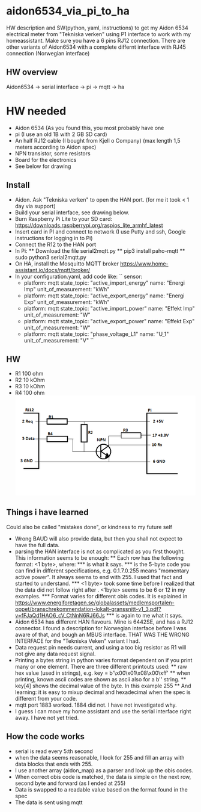 # aidon6534_via_pi_to_ha
HW description and SW(python, yaml, instructions) to get my Aidon 6534 electrical meter from "Tekniska verken" using P1 interface to work with my homeassistant.
Make sure you have a 6 pins RJ12 connection. There are other variants of Aidon6534 with a complete differnt interface with RJ45 connection (Norwegian interface)

## HW overview
Aidon6534 -> serial interface -> pi -> mqtt -> ha

# HW needed
* Aidon 6534 (As you found this, you most probably have one
* pi (I use an old 1B with 2 GB SD card)
* An half RJ12 cable (I bought from Kjell o Company) (max length 1,5 meters according to Aidon spec)
* NPN transistor, some resistors
* Board for the electronics
* See below for drawing

## Install
* Aidon. Ask "Tekniska verken" to open the HAN port. (for me it took < 1 day via support)
* Build your serial interface, see drawing below.
* Burn Raspberry Pi Lite to your SD card: https://downloads.raspberrypi.org/raspios_lite_armhf_latest
* Insert card in PI and connect to network (I use Putty and ssh, Google instructions for logging in to Pi)
* Connect the R12 to the HAN port
* In Pi:
** Download the file serial2mqtt.py
** pip3 install paho-mqtt
** sudo python3 serial2mqtt.py
* On HA, install the Mosquitto MQTT broker https://www.home-assistant.io/docs/mqtt/broker/
* In your configuration.yaml, add code like:
``
sensor:
  - platform: mqtt
    state_topic: "active_import_energy"
    name: "Energi Imp"
    unit_of_measurement: "kWh"
  - platform: mqtt
    state_topic: "active_export_energy"
    name: "Energi Exp"
    unit_of_measurement: "kWh"
  - platform: mqtt
    state_topic: "active_import_power"
    name: "Effekt Imp"
    unit_of_measurement: "W"
  - platform: mqtt 
    state_topic: "active_export_power"
    name: "Effekt Exp"
    unit_of_measurement: "W"
  - platform: mqtt
    state_topic: "phase_voltage_L1"
    name: "U_1"
    unit_of_measurement: "V"
``

## HW
* R1 100 ohm
* R2 10 kOhm
* R3 10 kOhm
* R4 100 ohm
![HW drawing](./HW_drawing.png)

## Things i have learned
Could also be called "mistakes done", or kindness to my future self
* Wrong BAUD will also provide data, but then you shall not expect to have the full data.
* parsing the HAN interface is not as complicated as you first thought. This information seems to be enough:
** Each row has the following format: <something1><obis code><1 byte><data><something2>, where:
*** <something1> is what it says.
*** <obis code> is the 5-byte code you can find in different specifications, e.g. 0.1.7.0.255 means "momentary active power". It always seems to end with 255. I used that fact and started to understand.
*** <1 byte> took some time before I realized that the data did not follow right after <obis code>. <1byte> seems to be 6 or 12 in my examples.
*** <data> Format varies for different obis codes. It is explained in https://www.energiforetagen.se/globalassets/medlemsportalen-oppet/branschrekommendation-lokalt-granssnitt-v1_3.pdf?v=fFJaQd1HAO6_cV_CtNnN6RJ66Js
*** <something2> is again to me what it says.
* Aidon 6534 has different HAN flavours. Mine is 6442SE, and has a RJ12 connector. I found a description for Norwegian interface before I was aware of that, and bough an MBUS interface. THAT WAS THE WRONG INTERFACE for the "Tekniska Veken" variant I had.
* Data request pin needs current, and using a too big resistor as R1 will not give any data request signal.
* Printing a bytes string in python varies format dependent on if you print many or one element. There are three different printouts used:
** raw hex value (used in strings), e.g. key = b'\x00\x01\x08\x00\xff'
** when printing, known ascii codes are shown as ascii also for a b'' string.
** key[4] shows the decimal value of the byte. In this example 255
** And learning: it is easy to mixup decimal and hexadecimal when the spec is different from your code.
* mqtt port 1883 worked. 1884 did not. I have not investigated why.
* I guess I can move my home assistant and use the serial interface right away. I have not yet tried.

## How the code works
* serial is read every 5:th second
* when the data seems reasonable, I look for 255 and fill an array with data blocks that ends with 255.
* I use another array (aidon_map) as a parser and look up the obis codes.
* When correct obis code is matched, the data is simple on the next row, second byte and forward (as I ended at 255)
* Data is swapped to a readable value based on the format found in the spec
* The data is sent using mqtt





